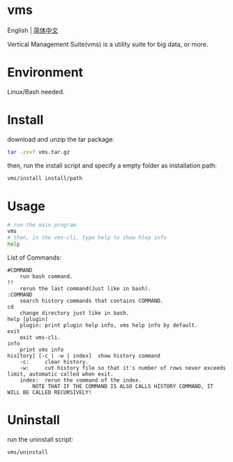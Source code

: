 # vms

English | [简体中文](README_CN.md)

Vertical Management Suite(vms) is a utility suite for big data, or more.

# Environment

Linux/Bash needed.

# Install

download and unzip the tar package:

```bash
tar -zxvf vms.tar.gz
```

then, run the install script and specify a empty folder as installation path:

```bash
vms/install install/path
```

# Usage

```bash
# run the main program
vms
# then, in the vms-cli, type help to show hlep info
help
```

List of Commands:

    #COMMAND
        run bash command.
    !!
        rerun the last command(Just like in bash).
    :COMMAND
        search history commands that contains COMMAND.
    cd
        change directory just like in bash.
    help [plugin]
        plugin: print plugin help info, vms help info by default.
    exit
        exit vms-cli.
    info
        print vms info
    his[tory] [-c | -w | index]  show history command
        -c:     clear history.
        -w:     cut history file so that it's number of rows never exceeds limit, automatic called when exit.
        index:  rerun the command of the index.
            NOTE THAT IF THE COMMAND IS ALSO CALLS HISTORY COMMAND, IT WILL BE CALLED RECURSIVELY!

# Uninstall

run the uninstall script:

```bash
vms/uninstall
```
